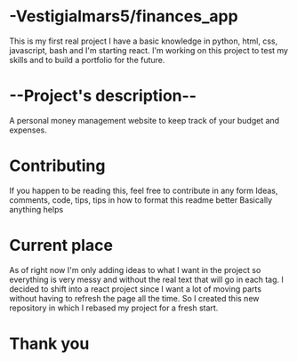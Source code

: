 # -Vestigialmars5/finances_app
This is my first real project I have a basic knowledge in python, html, css, javascript, bash and I'm starting react. I'm working on this project to test my skills and to build a portfolio for the future.

# --Project's description--
A personal money management website to keep track of your budget and expenses.

# Contributing
If you happen to be reading this, feel free to contribute in any form Ideas, comments, code, tips, tips in how to format this readme better Basically anything helps

# Current place
As of right now I'm only adding ideas to what I want in the project so everything is very messy and without the real text that will go in each tag. I decided to shift into a react project since I want a lot of moving parts without having to refresh the page all the time. So I created this new repository in which I rebased my project for a fresh start.

# Thank you
